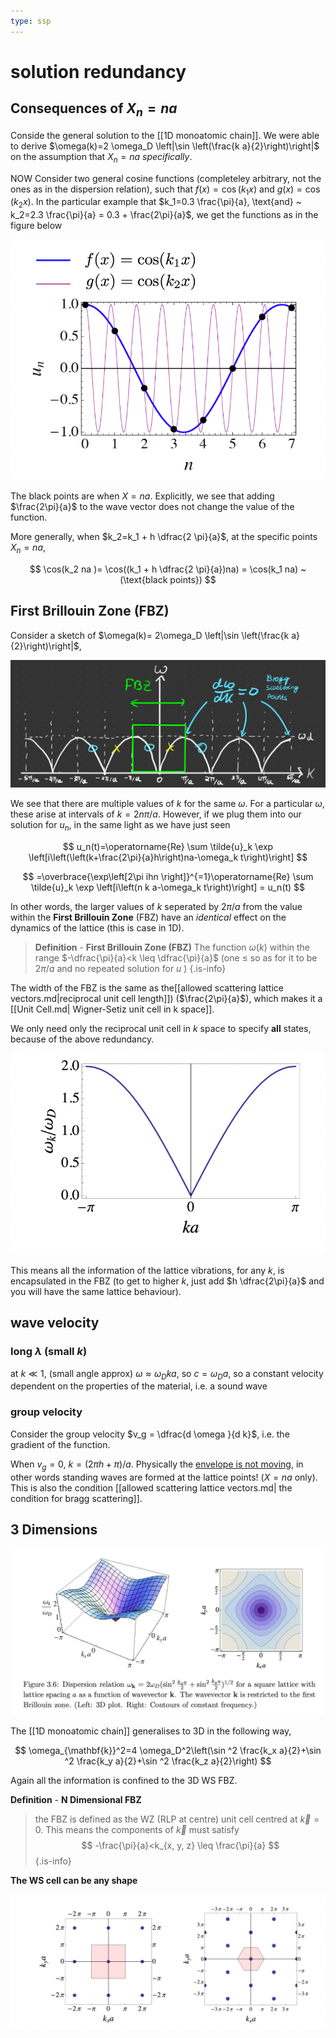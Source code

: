 ```yaml
---
type: ssp
---
```


# solution redundancy


## Consequences of $X_n = na$ 

Conside the general solution to the [[1D monoatomic chain]]. We were able to derive $\omega(k)=2 \omega_D \left|\sin \left(\frac{k a}{2}\right)\right|$ on the assumption that $X_n = na$ *specifically*.


NOW Consider two general cosine functions (completeley arbitrary, not the ones as in the dispersion relation), such that $f(x)=\cos \left(k_1 x\right)$ and $g(x)=\cos \left(k_2 x\right)$. In the particular example that $k_1=0.3 \frac{\pi}{a}, \text{and} ~ k_2=2.3 \frac{\pi}{a} = 0.3 + \frac{2\pi}{a}$, we get the functions as in the figure below

![](assets/2022-10-13-17-22-54.png)


The black points are when $X = na$. Explicitly, we see that adding $\frac{2\pi}{a}$ to the wave vector does not change the value of the function. 

More generally, when $k_2=k_1 + h \dfrac{2 \pi}{a}$, at the specific points $X_n = na$,

$$
\cos(k_2 na )= \cos((k_1 + h \dfrac{2 \pi}{a})na) = \cos(k_1 na) ~ (\text{black points})
$$



## First Brillouin Zone (FBZ)



Consider a sketch of $\omega(k)= 2\omega_D \left|\sin \left(\frac{k a}{2}\right)\right|$,

![](assets/2022-10-13-17-39-36.png)

We see that there are multiple values of $k$ for the same $\omega$. For a particular $\omega$, these arise at intervals of $k = 2n\pi/a$. However, if we plug them into our solution for $u_n$, in the same light as we have just seen

$$
u_n(t)=\operatorname{Re} \sum \tilde{u}_k \exp \left[i\left(\left(k+\frac{2\pi}{a}h\right)na-\omega_k t\right)\right]
$$

$$
=\overbrace{\exp\left[2\pi ihn \right]}^{=1}\operatorname{Re} \sum \tilde{u}_k \exp \left[i\left(n k a-\omega_k t\right)\right] = u_n(t)
$$

In other words, the larger values of $k$ seperated by $2\pi/a$ from the value within the **First Brillouin Zone** (FBZ) have an *identical* effect on the dynamics of the lattice (this is case in 1D). 

> **Definition** - **First Brillouin Zone (FBZ)**
> The function $\omega(k)$ within the range $-\dfrac{\pi}{a}<k \leq \dfrac{\pi}{a}$ (one $\leq$ so as for it to be $2\pi/a$ and no repeated solution for $u$ )
>{.is-info}

The width of the FBZ is the same as the[[allowed scattering lattice vectors.md|reciprocal unit cell length]]) ($\frac{2\pi}{a}$), which makes it a [[Unit Cell.md| Wigner-Setiz unit cell in k space]]. 

We only need only the reciprocal unit cell in $k$ space to specify **all** states, because of the above redundancy. 

![](assets/2022-10-13-18-01-30.png)

This means all the information of the lattice vibrations, for any $k$, is encapsulated in the FBZ (to get to higher $k$, just add $h \dfrac{2\pi}{a}$ and you will have the same lattice behaviour). 


## wave velocity


### long $\lambda$ (small $k$)

  at $k \ll 1$, (small angle approx) $\omega \approx \omega_D ka$, so $c = \omega_D a$, so a constant velocity dependent on the properties of the material, i.e. a sound wave

### group velocity

Consider the group velocity $v_g = \dfrac{d \omega }{d k}$, i.e. the gradient of the function.

When $v_g = 0$, $k = (2\pi h + \pi)/a$. Physically the [envelope is not moving](https://en.wikipedia.org/wiki/Group_velocity#:~:text=The%20group%20velocity%20of%20a,the%20wave%E2%80%94propagates%20through%20space.), in other words standing waves are formed at the lattice points! ($X = na$ only). This is also the condition [[allowed scattering lattice vectors.md| the condition for bragg scattering]].


## 3 Dimensions 

![](assets/2022-10-13-18-14-25.png)

The [[1D monoatomic chain]] generalises to 3D in the following way,

$$
\omega_{\mathbf{k}}^2=4 \omega_D^2\left(\sin ^2 \frac{k_x a}{2}+\sin ^2 \frac{k_y a}{2}+\sin ^2 \frac{k_z a}{2}\right)
$$

Again all the information is confined to the 3D WS FBZ.


**Definition** - **N Dimensional FBZ**
> the FBZ is defined as the WZ (RLP at centre) unit cell centred at $\vec{k}=0$.
> This means the components of $\vec{k}$ must satisfy
> $$
> -\frac{\pi}{a}<k_{x, y, z} \leq \frac{\pi}{a}
> $$
>{.is-info}


 **The WS cell can be any shape**

![](assets/2022-10-13-18-15-45.png)